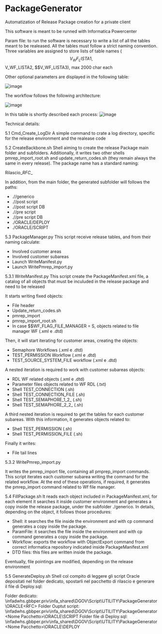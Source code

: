 # PackageGenerator
Automatization of Release Package creation for a private client

This software is meant to be runned with Informatica Powercenter 

Param file: to run the software is necessary to write a list of all the tables meant to be realeased. All the tables must follow a strict naming convention.
Three variables are assigned to store lists of table names ($$V_WF_LISTA1, $$V_WF_LISTA2, $$V_WF_LISTA3), max 2000 char each

Other optional parameters are displayed in the following table:

![image](https://github.com/Riccardo-Cpt/PackageGenerator/assets/61077368/a36dbc90-6721-4bc4-88fd-be68409aea7e)

The workflow follows the following architecture:

![image](https://github.com/Riccardo-Cpt/PackageGenerator/assets/61077368/ebcb0c3a-ab05-4b09-84b0-2dd02665741c)

In this table is shortly described each process:
![image](https://github.com/Riccardo-Cpt/PackageGenerator/assets/61077368/197f47e9-819c-43bc-a0e8-b822f27fd919)


Technical details:

5.1	Cmd_Create_LogDir
A simple command to crate a log directory, specific for the release environment and the realease code

5.2	CreateBackbone.sh
Shell aiming to create the release Package main folder and subfolders. Additionally, it writes two other shells pmrep_import_root.sh and update_return_codes.sh (they remain always the same in every release). The package name has a standard naming:

Rilascio_<release environment>_RFC_<RFC code>_<release date>

In addition, from the main folder, the generated subfolder will follows the paths:

-	./<RFC>/generico
-	./<RFC>/post script
-	./<RFC>/post script DB
-	./<RFC>/pre script
-	./<RFC>/pre script DB
-	./ORACLE/DEPLOY
-	./ORACLE/SCRIPT
 
5.3	PackageManager.py
This script receive release tables, and from their naming calculate:
-	Involved customer areas 
-	Involved customer subareas
-	Launch WriteManifest.py
- Launch WritePmrep_import.py
 
5.3.1	WriteManifest.py
This script create the PackageManifest.xml file, a catalog of all objects that must be inculuded in the release package and need to be released

It starts writing fixed objects:
-	File header
-	Update_return_codes.sh
-	pmrep_import
-	pmrep_import_root.sh
-	In case $$WF_FLAG_FILE_MANAGER = S, objects related to file manager WF (.xml e .dtd)

Then, it will start iterating for customer areas, creating the objects:
-	Semaphore Workflows (.xml e .dtd)
-	TEST_PERMISSION Workflow (.xml e .dtd)
-	TEST_SOURCE_SYSTEM_FILE workflow (.xml e .dtd)

A nested iteration is required to work with customer subareas objects:
-	RDL WF related objects (.xml e .dtd)
-	Parameter files objects related to WF RDL (.txt)
-	Shell TEST_CONNECTION (.sh)
-	Shell TEST_CONNECTION_FILE (.sh)
-	Shell TEST_SEMAPHORE_1_2_ (.sh)
-	Shell TEST_SEMAPHORE_2_2_ (.sh)

A third nested iteration is required to get the tables for each customer subareas. With this information, it generates objects related to:
-	Shell TEST_PERMISSION (.sh)
- Shell TEST_PERMISSION_FILE (.sh)

Finally it writes:
-	File tail lines

5.3.2	WritePmrep_import.py

It writes the pmrep_import file, containing all pmprep_import commands. This script iterates each customer subarea writing the command for the related workflow. At the end of these operations, if required, it generates the pmrep_import command related to Wf file manager.

5.4	FillPackage.sh
It reads each object included in PackageManifest.xml, for each element it searches it inside customer environment and generates a copy inside the release package, under the subfolder ./generico. In details, depending on the object, it follows those procedures:

-	Shell: it searches the file inside the environment and with cp command generates a copy inside the package.
-	ParamFile: it searches the file inside the environment and with cp command generates a copy inside the package.
-	Workflow: exports the workflow with ObjectExport command from correct informatica repository indicated inside PackageManifest.xml
-	DTD files: this files are written inside the package.

Eventually, file pointings are modified, depending on the release environment
 
5.5	GenerateDeploy.sh
Shell col compito di leggere gli script Oracle depositati nel folder dedicato, spostarli nel pacchetto di rilascio e generare il file di Deploy.sql:

Folder dedicato: \\infadwhs.gbbper.priv\infa_shared\DGOV\Script\UTILITY\PackageGenerator\ORACLE\<RFC>
Folder Ouptut script: \\infadwhs.gbbper.priv\infa_shared\DGOV\Script\UTILITY\PackageGenerator\<Nome  Pacchetto>\ORACLE\SCRIPT
Folder file di Deploy.sql: \\infadwhs.gbbper.priv\infa_shared\DGOV\Script\UTILITY\PackageGenerator\<Nome  Pacchetto>\ORACLE\DEPLOY

 
